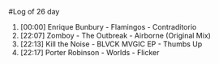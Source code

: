 #Log of 26 day

1. [00:00] Enrique Bunbury - Flamingos - Contraditorio
1. [22:07] Zomboy - The Outbreak - Airborne (Original Mix)
1. [22:13] Kill the Noise - BLVCK MVGIC EP - Thumbs Up
1. [22:17] Porter Robinson - Worlds - Flicker
